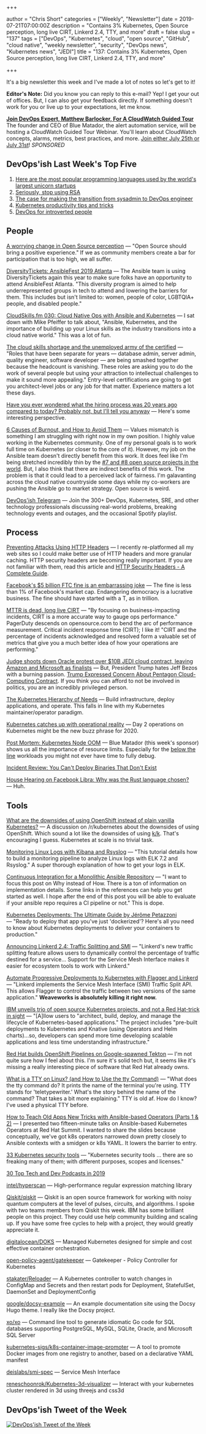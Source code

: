 +++

author = "Chris Short"
categories = ["Weekly", "Newsletter"]
date = 2019-07-21T07:00:00Z
description = "Contains 3% Kubernetes, Open Source perception, long live CIRT, Linkerd 2.4, TTY, and more"
draft = false
slug = "137"
tags = ["DevOps", "Kubernetes", "cloud", "open source", "GitHub", "cloud native", "weekly newsletter", "security", "DevOps news", "Kubernetes news", "JEDI"]
title = "137: Contains 3% Kubernetes, Open Source perception, long live CIRT, Linkerd 2.4, TTY, and more"

+++

It's a big newsletter this week and I've made a lot of notes so let's get to it!

**Editor's Note:** Did you know you can reply to this e-mail? Yep! I get your out of offices. But, I can also get your feedback directly. If something doesn't work for you or live up to your expectations, let me know.

[**Join DevOps Expert, Matthew Barlocker, For A CloudWatch Guided Tour**](https://www.bluematador.com/cloudwatch-guided-tour?utm_campaign=CloudWatch%20Guided%20Tour%20Webinar&utm_source=devopsish&utm_medium=newsletter)  
The founder and CEO of Blue Matador, the alert automation service, will be hosting a CloudWatch Guided Tour Webinar. You'll learn about CloudWatch concepts, alarms, metrics, best practices, and more. [Join either July 25th or July 31st](https://www.bluematador.com/cloudwatch-guided-tour?utm_campaign=CloudWatch%20Guided%20Tour%20Webinar&utm_source=devopsish&utm_medium=newsletter)! *SPONSORED*

## DevOps'ish Last Week's Top Five

1. [Here are the most popular programming languages used by the world's largest unicorn startups](https://www.geekwire.com/2019/popular-programming-languages-used-worlds-largest-unicorn-startups/)
1. [Seriously, stop using RSA](https://blog.trailofbits.com/2019/07/08/fuck-rsa/)
1. [The case for making the transition from sysadmin to DevOps engineer](https://opensource.com/article/19/7/devops-vs-sysadmin)
1. [Kubernetes productivity tips and tricks](https://www.padok.fr/en/blog/kubernetes-productivity-tips)
1. [DevOps for introverted people](https://opensource.com/article/19/7/devops-introverted-people)

## People

[A worrying change in Open Source perception](https://dev.to/codepo8/a-worrying-change-in-open-source-perception-30m7) — "Open Source should bring a positive experience." If we as community members create a bar for participation that is too high, we all suffer.

[DiversityTickets: AnsibleFest 2019 Atlanta](https://diversitytickets.org/en/events/488) — The Ansible team is using DiversityTickets again this year to make sure folks have an opportunity to attend AnsibleFest Atlanta. "This diversity program is aimed to help underrepresented groups in tech to attend and lowering the barriers for them. This includes but isn't limited to: women, people of color, LGBTQIA+ people, and disabled people."

[CloudSkills.fm 030: Cloud Native Ops with Ansible and Kubernetes](https://cloudskills.fm/030) — I sat down with Mike Pfeiffer to talk about, "Ansible, Kubernetes, and the importance of building up your Linux skills as the industry transitions into a cloud native world." This was a lot of fun.

[The cloud skills shortage and the unemployed army of the certified](https://itnext.io/the-cloud-skills-shortage-and-the-unemployed-army-of-the-certified-bd405784cef1) — "Roles that have been separate for years — database admin, server admin, quality engineer, software developer — are being smashed together because the headcount is vanishing. These roles are asking you to do the work of several people but using your attraction to intellectual challenges to make it sound more appealing." Entry-level certifications are going to get you architect-level jobs or any job for that matter. Experience matters a lot these days.

[Have you ever wondered what the hiring process was 20 years ago compared to today? Probably not, but I'll tell you anyway](https://www.reddit.com/r/cscareerquestions/comments/brjexy/have_you_ever_wondered_what_the_hiring_process/) — Here's some interesting perspective.

[6 Causes of Burnout, and How to Avoid Them](https://hbr.org/2019/07/6-causes-of-burnout-and-how-to-avoid-them) — Values mismatch is something I am struggling with right now in my own position. I highly value working in the Kubernetes community. One of my personal goals is to work full time on Kubernetes (or closer to the core of it). However, my job on the Ansible team doesn't directly benefit from this work. It does feel like I'm being stretched incredibly thin by the [#7 and #8 open source projects in the world](https://octoverse.github.com/projects.html). But, I also think that there are indirect benefits of this work. The problem is that it could lead to a perceived lack of fairness. I'm galavanting across the cloud native countryside some days while my co-workers are pushing the Ansible go to market strategy. Open source is weird.

[DevOps'ish Telegram](https://t.me/devopsish) — Join the 300+ DevOps, Kubernetes, SRE, and other technology professionals discussing real-world problems, breaking technology events and outages, and the occasional Spotify playlist.

## Process

[Preventing Attacks Using HTTP Headers](https://www.twilio.com/blog/preventing-attacks-using-http-headers) — I recently  re-platformed all my web sites so I could make better use of HTTP headers and more granular caching. HTTP security headers are becoming really important. If you are not familiar with them, read this article and [HTTP Security Headers - A Complete Guide](https://nullsweep.com/http-security-headers-a-complete-guide/).

[Facebook's $5 billion FTC fine is an embarrassing joke](https://www.theverge.com/2019/7/12/20692524/facebook-five-billion-ftc-fine-embarrassing-joke) — The fine is less than 1% of Facebook's market cap. Endangering democracy is a lucrative business. The fine should have started with a T, as in trillion.

[MTTR is dead, long live CIRT](https://opensource.com/article/19/7/measure-operational-performance) — "By focusing on business-impacting incidents, CIRT is a more accurate way to gauge ops performance." PagerDuty descends on opensource.com to bend the arc of performance measurement. Critical incident response time (CIRT); I like it! "CIRT and the percentage of incidents acknowledged and resolved form a valuable set of metrics that give you a much better idea of how your operations are performing."

[Judge shoots down Oracle protest over $10B JEDI cloud contract, leaving Amazon and Microsoft as finalists](https://www.geekwire.com/2019/judge-shoots-oracle-protest-10b-jedi-cloud-contract-leaving-amazon-microsoft-finalists/) — But, President Trump hates Jeff Bezos with a burning passion. [Trump Expressed Concern About Pentagon Cloud-Computing Contract](https://www.bloomberg.com/news/articles/2019-07-17/trump-expressed-concerns-about-pentagon-cloud-computing-contract). If you think you can afford to not be involved in politics, you are an incredibly privileged person.

[The Kubernetes Hierarchy of Needs](https://thenewstack.io/the-kubernetes-hierarchy-of-needs/) — Build infrastructure, deploy applications, and operate. This falls in line with my Kubernetes maintainer/operator paradigm.

[Kubernetes catches up with operational reality](https://www.computerweekly.com/blog/Write-side-up-by-Freeform-Dynamics/Kubernetes-catches-up-with-operational-reality) — Day 2 operations on Kubernetes might be the new buzz phrase for 2020.

[Post Mortem: Kubernetes Node OOM](https://www.bluematador.com/blog/post-mortem-kubernetes-node-oom) — Blue Matador (this week's sponsor) shows us all the importance of resource limits. Especially for the [below the line](https://itrevolution.com/center-of-the-cyclone-dr-richard-cook/) workloads you might not ever have time to fully debug.

[Incident Review: You Can't Deploy Binaries That Don't Exist](https://www.honeycomb.io/blog/incident-review-you-cant-deploy-binaries-that-dont-exist/)

[House Hearing on Facebook Libra: Why was the Rust language chosen?](https://www.c-span.org/video/?c4808083/rust-language-chosen) — Huh.

## Tools

[What are the downsides of using OpenShift instead of plain vanilla Kubernetes?](https://www.reddit.com/r/kubernetes/comments/cdztqg/what_are_the_downsides_of_using_openshift_instead/) — A discussion on /r/kubernetes about the downsides of using OpenShift. Which sound a lot like the downsides of using [k/k](https://github.com/kubernetes/kubernetes). That's encouraging I guess. Kubernetes at scale is no trivial task.

[Monitoring Linux Logs with Kibana and Rsyslog](http://devconnected.com/monitoring-linux-logs-with-kibana-and-rsyslog/) — "This tutorial details how to build a monitoring pipeline to analyze Linux logs with ELK 7.2 and Rsyslog." A super thorough explanation of how to get your logs in ELK.

[Continuous Integration for a Monolithic Ansible Repository](https://medium.com/@arslan70/continuous-integration-for-a-monolithic-ansible-repository-ce4ea09f1588) — "I want to focus this post on Why instead of How. There is a ton of information on implementation details. Some links in the references can help you get started as well. I hope after the end of this post you will be able to evaluate if your ansible repo requires a CI pipeline or not." This is dope.

[Kubernetes Deployments: The Ultimate Guide by Jérôme Petazzoni](https://semaphoreci.com/blog/kubernetes-deployment) — "Ready to deploy that app you've just 'dockerized'? Here's all you need to know about Kubernetes deployments to deliver your containers to production."

[Announcing Linkerd 2.4: Traffic Splitting and SMI](https://linkerd.io/2019/07/11/announcing-linkerd-2.4/) — "Linkerd's new traffic splitting feature allows users to dynamically control the percentage of traffic destined for a service... Support for the Service Mesh Interface makes it easier for ecosystem tools to work with Linkerd."

[Automate Progressive Deployments to Kubernetes with Flagger and Linkerd](https://www.weave.works/blog/automate-progressive-deployments-to-kubernetes-with-flagger-and-linkerd) — "Linkerd implements the Service Mesh Interface (SMI) Traffic Split API. This allows Flagger to control the traffic between two versions of the same application." **Weaveworks is absolutely killing it right now.**

[IBM unveils trio of open source Kubernetes projects, and not a Red Hat-trick in sight](https://devclass.com/2019/07/16/ibm-unveils-trio-of-open-source-kubernetes-projects-and-not-a-red-hat-trick-in-sight/) — "[A]llow users to "architect, build, deploy, and manage the lifecycle of Kubernetes-based applications." The project includes "pre-built deployments to Kubernetes and Knative (using Operators and Helm charts)...so, developers can spend more time developing scalable applications and less time understanding infrastructure."

[Red Hat builds OpenShift Pipelines on Google-spawned Tekton](https://devclass.com/2019/07/12/red-hat-builds-openshift-pipelines-on-tekton/) — I'm not quite sure how I feel about this. I'm sure it's solid tech but, it seems like it's missing a really interesting piece of software that Red Hat already owns.

[What is a TTY on Linux? (and How to Use the tty Command)](https://www.howtogeek.com/428174/what-is-a-tty-on-linux-and-how-to-use-the-tty-command/) — "What does the tty command do? It prints the name of the terminal you're using. TTY stands for 'teletypewriter.' What's the story behind the name of the command? That takes a bit more explaining." TTY is old af. How do I know? I've used a physical TTY before.

[How to Teach Old Apps New Tricks with Ansible-based Operators (Parts 1 & 2)](https://chrisshort.net/how-to-teach-old-apps-new-tricks-with-ansible-based-operators-parts-1-2/) — I presented two fifteen-minute talks on Ansible-based Kubernetes Operators at Red Hat Summit. I wanted to share the slides because conceptually, we've got k8s operators narrowed down pretty closely to Ansible contexts with a smidgen or k8s YAML. It lowers the barrier to entry.

[33 Kubernetes security tools](https://sysdig.com/blog/33-kubernetes-security-tools/) — "Kubernetes security tools ... there are so freaking many of them; with different purposes, scopes and licenses."

[30 Top Tech and Dev Podcasts in 2019](https://rosnovsky.us/blog/tech-podcasts-in-2019/)

[intel/hyperscan](https://github.com/intel/hyperscan) — High-performance regular expression matching library

[Qiskit/qiskit](https://github.com/Qiskit/qiskit) — Qiskit is an open source framework for working with noisy quantum computers at the level of pulses, circuits, and algorithms. I spoke with two teams members from Qiskit this week. IBM has some brilliant people on this project. They could use help community building and scaling up. If you have some free cycles to help with a project, they would greatly appreciate it.

[digitalocean/DOKS](https://github.com/digitalocean/DOKS) — Managed Kubernetes designed for simple and cost effective container orchestration.

[open-policy-agent/gatekeeper](https://github.com/open-policy-agent/gatekeeper) — Gatekeeper - Policy Controller for Kubernetes

[stakater/Reloader](https://github.com/stakater/Reloader) — A Kubernetes controller to watch changes in ConfigMap and Secrets and then restart pods for Deployment, StatefulSet, DaemonSet and DeploymentConfig

[google/docsy-example](https://github.com/google/docsy-example) — An example documentation site using the Docsy Hugo theme. I really like the Docsy project.

[xo/xo](https://github.com/xo/xo) — Command line tool to generate idiomatic Go code for SQL databases supporting PostgreSQL, MySQL, SQLite, Oracle, and Microsoft SQL Server

[kubernetes-sigs/k8s-container-image-promoter](https://github.com/kubernetes-sigs/k8s-container-image-promoter) — A tool to promote Docker images from one registry to another, based on a declarative YAML manifest

[deislabs/smi-spec](https://github.com/deislabs/smi-spec) — Service Mesh Interface

[reneschoonrok/Kubernetes-3d-visualizer](https://github.com/reneschoonrok/Kubernetes-3d-visualizer) — Interact with your kubernetes cluster rendered in 3d using threejs and css3d

## DevOps'ish Tweet of the Week

[![DevOps'ish Tweet of the Week][tweet]](https://twitter.com/maria_fibonacci/status/1150493431199752192)

[tweet]: 137-tweet-of-the-week.png
